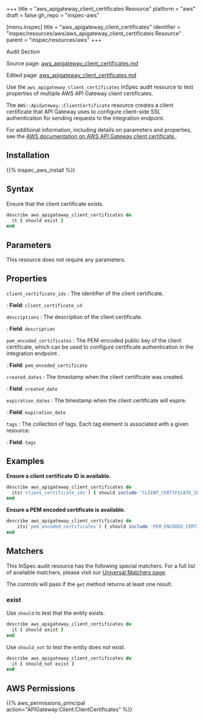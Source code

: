 +++
title = "aws_apigateway_client_certificates Resource"
platform = "aws"
draft = false
gh_repo = "inspec-aws"

[menu.inspec]
title = "aws_apigateway_client_certificates"
identifier = "inspec/resources/aws/aws_apigateway_client_certificates Resource"
parent = "inspec/resources/aws"
+++

<div class="admonition-note">
<p class="admonition-note-title">Audit Section</p>
<div class="admonition-note-text">
<p>Source page: <a href="https://github.com/inspec/inspec-aws/blob/main/docs/resources/aws_apigateway_client_certificates.md">aws_apigateway_client_certificates.md</a></p>
<p>Edited page: <a href="https://github.com/ianmadd/inspec-aws/blob/im/hugo/docs-chef-io/content/inspec/resources/aws_apigateway_client_certificates.md">aws_apigateway_client_certificates.md</a></p>
</div>
</div>



Use the `aws_apigateway_client_certificates` InSpec audit resource to test properties of multiple AWS API Gateway client certificates.

The `AWS::ApiGateway::ClientCertificate` resource creates a client certificate that API Gateway uses to configure client-side SSL authentication for sending requests to the integration endpoint.

For additional information, including details on parameters and properties, see the [AWS documentation on AWS API Gateway client certificate.](https://docs.aws.amazon.com/AWSCloudFormation/latest/UserGuide/aws-resource-apigateway-clientcertificate.html).

## Installation

{{% inspec_aws_install %}}

## Syntax

Ensure that the client certificate exists.

```ruby
describe aws_apigateway_client_certificates do
  it { should exist }
end
```

## Parameters

This resource does not require any parameters.

## Properties

`client_certificate_ids`
: The identifier of the client certificate.

: **Field**: `client_certificate_id`

`descriptions`
: The description of the client certificate.

: **Field**: `description`

`pem_encoded_certificates`
: The PEM-encoded public key of the client certificate, which can be used to configure certificate authentication in the integration endpoint .

: **Field**: `pem_encoded_certificate`

`created_dates`
: The timestamp when the client certificate was created.

: **Field**: `created_date`

`expiration_dates`
: The timestamp when the client certificate will expire.

: **Field**: `expiration_date`

`tags`
: The collection of tags. Each tag element is associated with a given resource.

: **Field**: `tags`

## Examples

**Ensure a client certificate ID is available.**

```ruby
describe aws_apigateway_client_certificates do
  its('client_certificate_ids') { should include 'CLIENT_CERTIFICATE_ID' }
end
```

**Ensure a PEM encoded certificate is available.**

```ruby
describe aws_apigateway_client_certificates do
    its('pem_encoded_certificates') { should include 'PEM_ENCODED_CERTIFICATE' }
end
```

## Matchers

This InSpec audit resource has the following special matchers. For a full list of available matchers, please visit our [Universal Matchers page](https://www.inspec.io/docs/reference/matchers/).

The controls will pass if the `get` method returns at least one result.

### exist

Use `should` to test that the entity exists.

```ruby
describe aws_apigateway_client_certificates do
  it { should exist }
end
```

Use `should_not` to test the entity does not exist.

```ruby
describe aws_apigateway_client_certificates do
  it { should_not exist }
end
```

## AWS Permissions

{{% aws_permissions_principal action="APIGateway:Client:ClientCertificates" %}}
